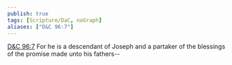 ```yaml
---
publish: true
tags: [Scripture/DaC, noGraph]
aliases: ["D&C 96:7"]
---
```

[D&C 96:7](https://churchofjesuschrist.org/study/scriptures/dc-testament/dc/96?lang=eng&id=p7#p7) For he is a descendant of Joseph and a partaker of the blessings of the promise made unto his fathers--
